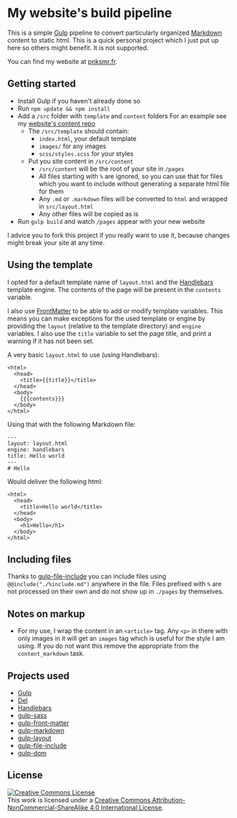 # My website's build pipeline

This is a simple [Gulp](http://gulpjs.com) pipeline to convert particularly organized [Markdown](https://daringfireball.net/projects/markdown/) content to static html. This is a quick personal project which I just put up here so others might benefit. It is not supported.

You can find my website at [pnksmr.fr](https://pnksmr.fr).

## Getting started

* Install Gulp if you haven't already done so
* Run `npm update && npm install`
* Add a `/src` folder with `template` and `content` folders
  For an example see my [website's content repo](https://github.com/Punksmurf/website-build)
  * The `/src/template` should contain:
    * `index.html`, your default template
    * `images/` for any images
    * `scss/styles.scss` for your styles
  * Put you site content in `/src/content`
    * `/src/content` will be the root of your site in `/pages`
    * All files starting with `%` are ignored, so you can use that for files which you want to include without generating a separate html file for them
    * Any `.md` or `.markdown` files will be converted to `html` and wrapped in `src/layout.html`
    * Any other files will be copied as is
* Run `gulp build` and watch `/pages` appear with your new website

I advice you to fork this project if you really want to use it, because changes might break your site at any time.

## Using the template

I opted for a default template name of `layout.html` and the [Handlebars](http://handlebarsjs.com) template engine. The contents of the page will be present in the `contents` variable.

I also use [FrontMatter](https://jekyllrb.com/docs/frontmatter/) to be able to add or modify template variables. This means you can make exceptions for the used template or engine by providing the `layout` (relative to the template directory) and `engine` variables. I also use the `title` variable to set the page title, and print a warning if it has not been set.

A very basic `layout.html` to use (using Handlebars):
```
<html>
  <head>
    <title>{{title}}</title>
  </head>
  <body>
    {{{contents}}}
  </body>
</html>
```

Using that with the following Markdown file:
```
---
layout: layout.html
engine: handlebars
title: Hello world
---
# Hello
```

Would deliver the following html:
```
<html>
  <head>
    <title>Hello world</title>
  </head>
  <body>
    <h1>Hello</h1>
  </body>
</html>
```

## Including files

Thanks to [gulp-file-include](https://github.com/coderhaoxin/gulp-file-include) you can include files using `@@include("./%include.md")` anywhere in the file. Files prefixed with `%` are not processed on their own and do not show up in `./pages` by themselves.

## Notes on markup

* For my use, I wrap the content in an `<article>` tag. Any `<p>` in there with only images in it will get an `images` tag which is useful for the style I am using. If you do not want this remove the appropriate from the `content_markdown` task.

## Projects used

* [Gulp](http://gulpjs.com)
* [Del](https://github.com/sindresorhus/del)
* [Handlebars](http://handlebarsjs.com)
* [gulp-sass](https://github.com/dlmanning/gulp-sass)
* [gulp-front-matter](https://github.com/shinnn/gulp-front-matter)
* [gulp-markdown](https://github.com/sindresorhus/gulp-markdown)
* [gulp-layout](https://github.com/macoshita/gulp-layout)
* [gulp-file-include](https://github.com/coderhaoxin/gulp-file-include)
* [gulp-dom](https://github.com/trygve-lie/gulp-dom)

## License

<a rel="license" href="http://creativecommons.org/licenses/by-nc-sa/4.0/"><img alt="Creative Commons License" style="border-width:0" src="https://i.creativecommons.org/l/by-nc-sa/4.0/88x31.png" /></a><br />This work is licensed under a <a rel="license" href="http://creativecommons.org/licenses/by-nc-sa/4.0/">Creative Commons Attribution-NonCommercial-ShareAlike 4.0 International License</a>.
